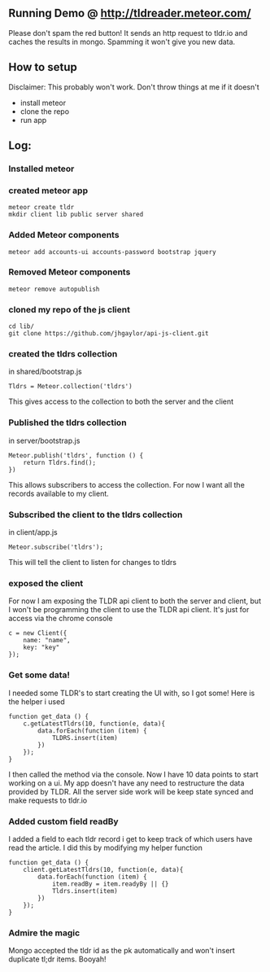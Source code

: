 ## Running Demo @ http://tldreader.meteor.com/
Please don't spam the red button! It sends an http request to tldr.io and caches the results in mongo.  Spamming it won't give you new data.

## How to setup
Disclaimer: This probably won't work.  Don't throw things at me if it doesn't

 * install meteor
 * clone the repo
 * run app

## Log:

### Installed meteor

### created meteor app

    meteor create tldr
    mkdir client lib public server shared


### Added Meteor components
    meteor add accounts-ui accounts-password bootstrap jquery

### Removed Meteor components
    meteor remove autopublish

### cloned my repo of the js client
    cd lib/
    git clone https://github.com/jhgaylor/api-js-client.git

### created the tldrs collection
in shared/bootstrap.js

    Tldrs = Meteor.collection('tldrs')


This gives access to the collection to both the server and the client

### Published the tldrs collection
in server/bootstrap.js


    Meteor.publish('tldrs', function () {
        return Tldrs.find();
    })


This allows subscribers to access the collection.  For now I want all the records available to my client.

### Subscribed the client to the tldrs collection
in client/app.js

    Meteor.subscribe('tldrs');


This will tell the client to listen for changes to tldrs


### exposed the client
For now I am exposing the TLDR api client to both the server and client, but I won't be programming the client to use the TLDR api client.  It's just for access via the chrome console

    c = new Client({
        name: "name",
        key: "key"
    });


### Get some data!
I needed some TLDR's to start creating the UI with, so I got some!  Here is the helper i used

    
    function get_data () {
        c.getLatestTldrs(10, function(e, data){
            data.forEach(function (item) {
                TLDRS.insert(item)
            })
        });
    }

I then called the method via the console. Now I have 10 data points to start working on a ui.
My app doesn't have any need to restructure the data provided by TLDR.  All the server side work will be keep state synced and make requests to tldr.io

### Added custom field readBy
I added a field to each tldr record i get to keep track of which users have read the article.  I did this by modifying my helper function

    function get_data () {
        client.getLatestTldrs(10, function(e, data){
            data.forEach(function (item) {
                item.readBy = item.readyBy || {}
                Tldrs.insert(item)
            })
        });
    }

### Admire the magic
Mongo accepted the tldr id as the pk automatically and won't insert duplicate tl;dr items.  Booyah!

 